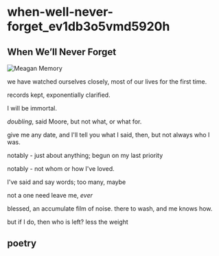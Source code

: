 # when-well-never-forget\_ev1db3o5vmd5920h

## When We’ll Never Forget

![Meagan Memory](https://i.snap.as/ZwFILs0.jpeg)

we have watched ourselves closely, most of our lives for the first time.

records kept, exponentially clarified.

I will be immortal.

_doubling_, said Moore, but not what, or what for.

give me any date, and I'll tell you what I said, then, but not always who I was.

notably - just about anything; begun on my last priority

notably - not whom or how I've loved.

I've said and say words; too many, maybe

not a one need leave me, _ever_

blessed, an accumulate film of noise. there to wash, and me knows how.

but if I do, then who is left? less the weight

## poetry

